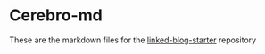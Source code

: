 # Cerebro-md
These are the markdown files for the [linked-blog-starter](https://github.com/matthewwong525/linked-blog-starter) repository
